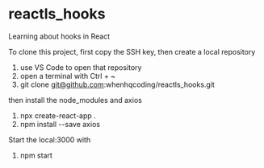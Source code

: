 # reactls_hooks
Learning about hooks in React

To clone this project, first copy the SSH key, then create a local repository
1. use VS Code to open that repository
2. open a terminal with Ctrl + ~
3. git clone git@github.com:whenhqcoding/reactls_hooks.git

then install the node_modules and axios
1. npx create-react-app . 
2. npm install --save axios

Start the local:3000 with
1. npm start
